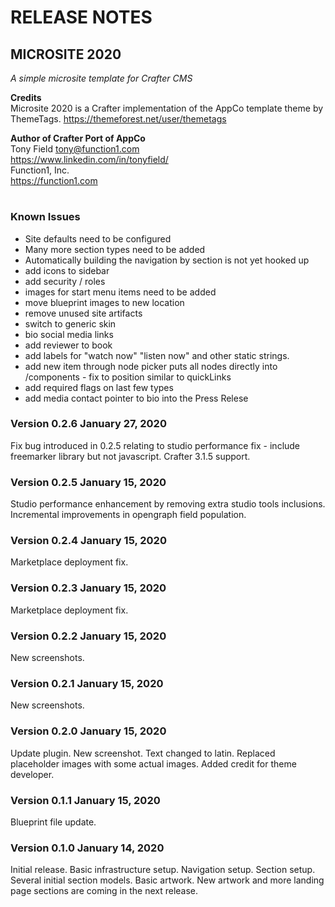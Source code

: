 # RELEASE NOTES

## MICROSITE 2020
_A simple microsite template for Crafter CMS_

**Credits**
\
Microsite 2020 is a Crafter implementation
of the AppCo template theme by ThemeTags. 
https://themeforest.net/user/themetags

**Author of Crafter Port of AppCo**
\
Tony Field
tony@function1.com
\
https://www.linkedin.com/in/tonyfield/
\
Function1, Inc.
\
https://function1.com
#

### Known Issues
- Site defaults need to be configured
- Many more section types need to be added
- Automatically building the navigation by section is not yet hooked up
- add icons to sidebar
- add security / roles
- images for start menu items need to be added
- move blueprint images to new location
- remove unused site artifacts
- switch to generic skin
- bio social media links
- add reviewer to book
- add labels for "watch now" "listen now" and other static strings.
- add new item through node picker puts all nodes directly into /components - fix to position similar to quickLinks
- add required flags on last few types
- add media contact pointer to bio into the Press Relese


### Version 0.2.6 January 27, 2020
Fix bug introduced in 0.2.5 relating to studio performance fix - include freemarker library but not javascript.  Crafter 3.1.5 support.

### Version 0.2.5 January 15, 2020
Studio performance enhancement by removing extra studio tools inclusions.
Incremental improvements in opengraph field population.

### Version 0.2.4 January 15, 2020
Marketplace deployment fix.

### Version 0.2.3 January 15, 2020
Marketplace deployment fix.

### Version 0.2.2 January 15, 2020
New screenshots.

### Version 0.2.1 January 15, 2020
New screenshots.

### Version 0.2.0 January 15, 2020
Update plugin. 
New screenshot.
Text changed to latin.
Replaced placeholder images with some actual images.
Added credit for theme developer.

### Version 0.1.1 January 15, 2020
Blueprint file update.

### Version 0.1.0 January 14, 2020
Initial release. 
Basic infrastructure setup.
Navigation setup.
Section setup.
Several initial section models.
Basic artwork.
New artwork and more landing page sections are coming in the next release.
 
